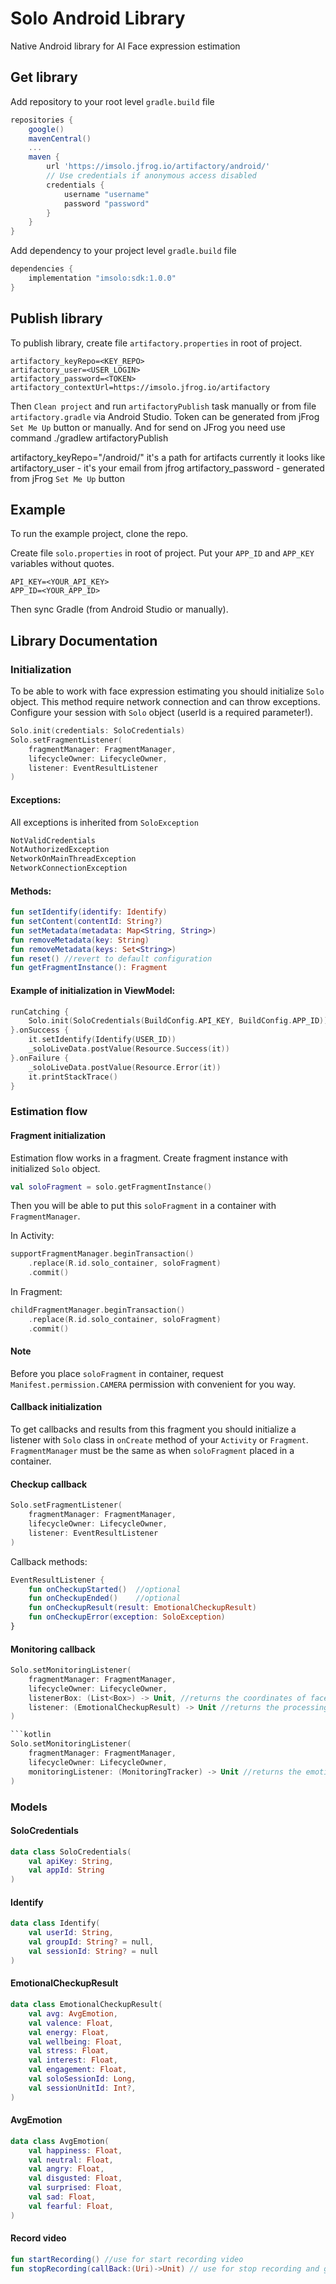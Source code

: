 # Solo Android Library

Native Android library for AI Face expression estimation

## Get library

Add repository to your root level `gradle.build` file

```gradle
repositories {
    google()
    mavenCentral()
    ...
    maven {
        url 'https://imsolo.jfrog.io/artifactory/android/'
        // Use credentials if anonymous access disabled
        credentials {
            username "username"
            password "password"
        }
    }
}
```

Add dependency to your project level `gradle.build` file

```gradle
dependencies {
    implementation "imsolo:sdk:1.0.0"
}
```

## Publish library

To publish library, create file `artifactory.properties` in root of project.
```text
artifactory_keyRepo=<KEY_REPO>
artifactory_user=<USER_LOGIN>
artifactory_password=<TOKEN>
artifactory_contextUrl=https://imsolo.jfrog.io/artifactory
```
Then `Clean project` and run `artifactoryPublish` task manually or from file `artifactory.gradle` via Android Studio.
Token can be generated from jFrog `Set Me Up` button or manually. And for send on JFrog you need use command  ./gradlew artifactoryPublish

artifactory_keyRepo="/android/" it's a path for artifacts currently it looks like
artifactory_user - it's your email from jfrog
artifactory_password - generated from jFrog `Set Me Up` button

## Example

To run the example project, clone the repo.

Create file `solo.properties` in root of project.
Put your `APP_ID` and `APP_KEY` variables without quotes.

```text
API_KEY=<YOUR_API_KEY>
APP_ID=<YOUR_APP_ID>
```

Then sync Gradle (from Android Studio or manually).

## Library Documentation

### Initialization

To be able to work with face expression estimating you should
initialize `Solo` object.
This method require network connection and can throw exceptions.
Configure your session with `Solo` object
(userId is a required parameter!).

```kotlin
Solo.init(credentials: SoloCredentials)
Solo.setFragmentListener(
    fragmentManager: FragmentManager,
    lifecycleOwner: LifecycleOwner,
    listener: EventResultListener
)
```

#### Exceptions:
All exceptions is inherited from `SoloException`
```kotlin
NotValidCredentials
NotAuthorizedException
NetworkOnMainThreadException
NetworkConnectionException
```

#### Methods:
```kotlin
fun setIdentify(identify: Identify)
fun setContent(contentId: String?)
fun setMetadata(metadata: Map<String, String>)
fun removeMetadata(key: String)
fun removeMetadata(keys: Set<String>)
fun reset() //revert to default configuration
fun getFragmentInstance(): Fragment
```

#### Example of initialization in ViewModel:

```kotlin
runCatching {
    Solo.init(SoloCredentials(BuildConfig.API_KEY, BuildConfig.APP_ID))
}.onSuccess {
    it.setIdentify(Identify(USER_ID))
    _soloLiveData.postValue(Resource.Success(it))
}.onFailure {
    _soloLiveData.postValue(Resource.Error(it))
    it.printStackTrace()
}
```

### Estimation flow

#### Fragment initialization

Estimation flow works in a fragment. Create fragment instance
with initialized `Solo` object.

```kotlin
val soloFragment = solo.getFragmentInstance()
```

Then you will be able to put this `soloFragment` in a container with `FragmentManager`.

In Activity:
```kotlin
supportFragmentManager.beginTransaction()
    .replace(R.id.solo_container, soloFragment)
    .commit()
```

In Fragment:
```kotlin
childFragmentManager.beginTransaction()
    .replace(R.id.solo_container, soloFragment)
    .commit()
```
#### Note
Before you place `soloFragment` in container,
request `Manifest.permission.CAMERA` permission with
convenient for you way.

#### Callback initialization
To get callbacks and results from this fragment
you should initialize a listener with `Solo` class
in `onCreate` method of your `Activity` or `Fragment`.
`FragmentManager` must be the same as when `soloFragment`
placed in a container.

#### Checkup callback

```kotlin
Solo.setFragmentListener(
    fragmentManager: FragmentManager,
    lifecycleOwner: LifecycleOwner,
    listener: EventResultListener
)
```

Callback methods:

```kotlin
EventResultListener {
    fun onCheckupStarted()  //optional
    fun onCheckupEnded()    //optional
    fun onCheckupResult(result: EmotionalCheckupResult)
    fun onCheckupError(exception: SoloException)
}
```

#### Monitoring callback
```kotlin
Solo.setMonitoringListener(
    fragmentManager: FragmentManager,
    lifecycleOwner: LifecycleOwner,
    listenerBox: (List<Box>) -> Unit, //returns the coordinates of faces
    listener: (EmotionalCheckupResult) -> Unit //returns the processing result from the server
)

```kotlin
Solo.setMonitoringListener(
    fragmentManager: FragmentManager,
    lifecycleOwner: LifecycleOwner,
    monitoringListener: (MonitoringTracker) -> Unit //returns the emotion result for each image frame
)
```

### Models

#### SoloCredentials
```kotlin
data class SoloCredentials(
    val apiKey: String,
    val appId: String
)
```

#### Identify
```kotlin
data class Identify(
    val userId: String,
    val groupId: String? = null,
    val sessionId: String? = null
)
```

#### EmotionalCheckupResult
```kotlin
data class EmotionalCheckupResult(
    val avg: AvgEmotion,
    val valence: Float,
    val energy: Float,
    val wellbeing: Float,
    val stress: Float,
    val interest: Float,
    val engagement: Float,
    val soloSessionId: Long,
    val sessionUnitId: Int?,
)
```

#### AvgEmotion
```kotlin
data class AvgEmotion(
    val happiness: Float,
    val neutral: Float,
    val angry: Float,
    val disgusted: Float,
    val surprised: Float,
    val sad: Float,
    val fearful: Float,
)
```

#### Record video
```kotlin
fun startRecording() //use for start recording video
fun stopRecording(callBack:(Uri)->Unit) // use for stop recording and get path
```